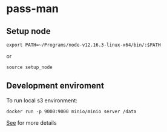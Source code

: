 # pass-man

## Setup node

```
export PATH=~/Programs/node-v12.16.3-linux-x64/bin/:$PATH
```
or
```
source setup_node
```

## Development enviroment

To run local s3 environment:
```
docker run -p 9000:9000 minio/minio server /data
```

[See](https://hub.docker.com/r/minio/minio/) for more details 